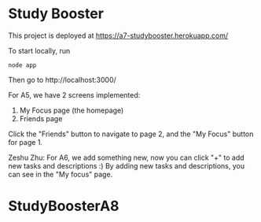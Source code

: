 Study Booster
====
This project is deployed at https://a7-studybooster.herokuapp.com/

To start locally, run

```
node app

```
Then go to http://localhost:3000/

For A5, we have 2 screens implemented:

1. My Focus page (the homepage)
2. Friends page

Click the "Friends" button to navigate to page 2, and the "My Focus" button for page 1.

Zeshu Zhu:
For A6, we add something new, now you can click "+" to add new tasks and descriptions :)
By adding new tasks and descriptions, you can see in the "My focus" page.
# StudyBoosterA8
